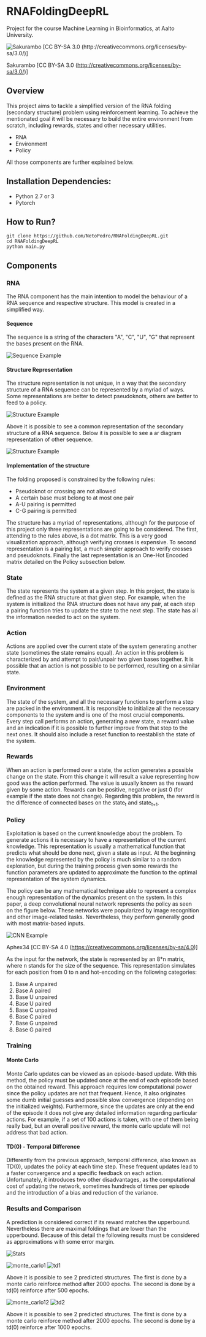 # RNAFoldingDeepRL

Project for the course Machine Learning in Bioinformatics, at Aalto University.

  ![Sakurambo [CC BY-SA 3.0 (http://creativecommons.org/licenses/by-sa/3.0/)]](https://upload.wikimedia.org/wikipedia/commons/3/3f/Stem-loop.svg)

Sakurambo [CC BY-SA 3.0 (http://creativecommons.org/licenses/by-sa/3.0/)]

## Overview

This project aims to tackle a simplified version of the RNA folding (secondary structure) problem using reinforcement learning. To achieve the mentionated goal it will be necessary to build the entire environment from scratch, including rewards, states and other necessary utilities.  

* RNA
* Environment 
* Policy

All those components are further explained below. 

## Installation Dependencies:
* Python 2.7 or 3
* Pytorch

## How to Run?
```
git clone https://github.com/NetoPedro/RNAFoldingDeepRL.git
cd RNAFoldingDeepRL
python main.py
```

## Components

### RNA 

The RNA component has the main intention to model the behaviour of a RNA sequence and respective structure. This model is created in a simplified way.
 
#### Sequence

  The sequence is a string of the characters "A", "C", "U", "G" that represent the bases present on the RNA. 
  
  ![Sequence Example](https://raw.githubusercontent.com/NetoPedro/RNAFoldingDeepRL/master/RNASequence.png)

#### Structure Representation 
  
  The structure representation is not unique, in a way that the secondary structure of a RNA sequence can be represented by a myriad of ways. Some representations are better to detect pseudoknots, others are better to feed to a policy. 
  
  ![Structure Example](https://raw.githubusercontent.com/NetoPedro/RNAFoldingDeepRL/master/RNAStructure.png)
   
   Above it is possible to see a common representation of the secondary structure of a RNA sequence. Below it is possible to see a ar diagram representation of other sequence.
   
   ![Structure Example](https://raw.githubusercontent.com/NetoPedro/RNAFoldingDeepRL/master/arc_diagram.png)
  
#### Implementation of the structure 

The folding proposed is constrained by the following rules:
- Pseudoknot or crossing are not allowed
- A certain base must belong to at most one pair 
- A-U pairing is permitted
- C-G pairing is permitted

The structure has a myriad of representations, although for the purpose of this project only three representations are going to be considered. The first, attending to the rules above, is a dot matrix. This is a very good visualization approach, although verifying crosses is expensive. To second representation is a pairing list, a much simpler approach to verify crosses and pseudoknots. Finally the last representation is an One-Hot Encoded matrix detailed on the Policy subsection below.

### State 

The state represents the system at a given step. In this project, the state is defined as the RNA structure at that given step. For example, when the system is initialized the RNA structure does not have any pair, at each step a pairing function tries to update the state to the next step. The state has all the information needed to act on the system.

### Action

Actions are applied over the current state of the system generating another state (sometimes the state remains equal). An action in this problem is characterized by and attempt to pair/unpair two given bases together. It is possible that an action is not possible to be performed, resulting on a similar state.

### Environment

The state of the system, and all the necessary functions to perform a step are packed in the environment. It is responsible to initialize all the necessary components to the system and is one of the most crucial components. Every step call performs an action, generating a new state, a reward value and an indication if it is possible to further improve from that step to the next ones. It should also include a reset function to reestablish the state of the system.
  
### Rewards
  
When an action is performed over a state, the action generates a possible change on the state. From this change it will result a value representing how good was the action performed. The value is usually known as the reward given by some action. Rewards can be positive, negative or just 0 (for example if the state does not change). Regarding this problem, the reward is the difference of connected bases on the state<sub>t</sub> and state<sub>t+1</sub>.


### Policy

Exploitation is based on the current knowledge about the problem. To generate actions it is necessary to have a representation of the current knowledge. This representation is usually a mathematical function that predicts what should be done next, given a state as input. At the beginning the knowledge represented by the policy is much similar to a random exploration, but during the training process given some rewards the function parameters are updated to approximate the function to the optimal representation of the system dynamics.

The policy can be any mathematical technique able to represent a complex enough representation of the dynamics present on the system. In this paper, a deep convolutional neural network represents the policy as seen on the figure below. These networks were popularized by image recognition and other image-related tasks. Nevertheless, they perform generally good with most matrix-based inputs.

![CNN Example](https://upload.wikimedia.org/wikipedia/commons/6/63/Typical_cnn.png)

Aphex34 [CC BY-SA 4.0 (https://creativecommons.org/licenses/by-sa/4.0)]

As the input for the network, the state is represented by an 8*n matrix, where n stands for the size of the sequence. This representation simulates for each position from 0 to n and hot-encoding on the following categories:
1. Base A unpaired
2. Base A paired
3. Base U unpaired 
4. Base U paired
5. Base C unpaired 
6. Base C paired
7. Base G unpaired 
8. Base G paired
 


### Training

#### Monte Carlo 

Monte Carlo updates can be viewed as an episode-based update. With this method, the policy must be updated once at the end of each episode based on the obtained reward. This approach requires low computational power since the policy updates are not that frequent. Hence, it also originates some dumb initial guesses and possible slow convergence (depending on the initialized weights). Furthermore, since the updates are only at the end of the episode it does not give any detailed information regarding particular actions. For example, if a set of 100 actions is taken, with one of them being really bad, but an overall positive reward, the monte carlo update will not address that bad action.

#### TD(0) - Temporal Difference 

Differently from the previous approach, temporal difference, also known as TD(0), updates the policy at each time step. These frequent updates lead to a faster convergence and a specific feedback on each action. Unfortunately, it introduces two other disadvantages, as the computational cost of updating the network, sometimes hundreds of times per episode and the introduction of a bias and reduction of the variance.


### Results and Comparison 

A prediction is considered correct if its reward matches the upperbound. Nevertheless there are maximal foldings that are lower than the upperbound. Because of this detail the following results must be considered as approximations with some error margin. 


![Stats](https://raw.githubusercontent.com/NetoPedro/RNAFoldingDeepRL/master/stats_mc_td_reinforce_complete.png)

![monte_carlo1](https://raw.githubusercontent.com/NetoPedro/RNAFoldingDeepRL/master/Predictions/AGACCGGUCUmonte_carlo_reinforce2000.png)
![td1](https://raw.githubusercontent.com/NetoPedro/RNAFoldingDeepRL/master/Predictions/AGACCGGUCUtd_reinforce500.png)

Above it is possible to see 2 predicted structures. The first is done by a monte carlo reinforce method after 2000 epochs. 
The second is done by a td(0) reinforce after 500 epochs.

![monte_carlo12](https://raw.githubusercontent.com/NetoPedro/RNAFoldingDeepRL/master/Predictions/AUGCUGAUGAmonte_carlo_reinforce2000.png)
![td2](https://raw.githubusercontent.com/NetoPedro/RNAFoldingDeepRL/master/Predictions/AUGCUGAUGAtd_reinforce1000.png)

Above it is possible to see 2 predicted structures. The first is done by a monte carlo reinforce method after 2000 epochs. 
The second is done by a td(0) reinforce after 1000 epochs.


